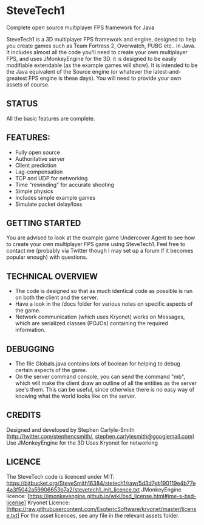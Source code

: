 # SteveTech1

Complete open source multiplayer FPS framework for Java

SteveTech1 is a 3D multiplayer FPS framework and engine, designed to help you create games such as Team Fortress 2, Overwatch, PUBG etc.. in Java.  It includes almost all the code you'll need to create your own multiplayer FPS, and uses JMonkeyEngine for the 3D.  it is designed to be easily modifiable extendable (as the example games will show).  It is intended to be the Java equivalent of the Source engine (or whatever the latest-and-greatest FPS engine is these days).  You will need to provide your own assets of course.


## STATUS
All the basic features are complete.


## FEATURES:
* Fully open source
* Authoritative server
* Client prediction
* Lag-compensation
* TCP and UDP for networking
* Time "rewinding" for accurate shooting
* Simple physics
* Includes simple example games
* Simulate packet delay/loss


## GETTING STARTED
You are advised to look at the example game Undercover Agent to see how to create your own multiplayer FPS game using SteveTech1.  Feel free to contact me (probably via Twitter though I may set up a forum if it becomes popular enough) with questions.


## TECHNICAL OVERVIEW
* The code is designed so that as much identical code as possible is run on both the client and the server.
* Have a look in the /docs folder for various notes on specific aspects of the game.
* Network communication (which uses Kryonet) works on Messages, which are serialized classes (POJOs) containing the required information.


## DEBUGGING
* The file Globals.java contains lots of boolean for helping to debug certain aspects of the game.
* On the server command console, you can send the command "mb", which will make the client draw an outline of all the entities as the server see's them.  This can be useful, since otherwise there is no easy way of knowing what the world looks like on the server.


## CREDITS
Designed and developed by Stephen Carlyle-Smith (http://twitter.com/stephencsmith/, stephen.carlylesmith@googlemail.com)
Use JMonkeyEngine for the 3D
Uses Kryonet for networking


## LICENCE
The SteveTech code is licenced under MIT: https://bitbucket.org/SteveSmith16384/stetech1/raw/5d3d7eb190119e4b77e4a3f5042a59906653b7a2/stevetech1_mit_licence.txt
JMonkeyEngine licence: [https://jmonkeyengine.github.io/wiki/bsd_license.html#jme-s-bsd-license]
Kryonet Licence: [https://raw.githubusercontent.com/EsotericSoftware/kryonet/master/license.txt]
For the asset licences, see any file in the relevant assets folder.
 

